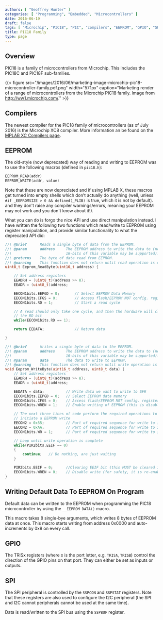 ```yaml
---
authors: [ "Geoffrey Hunter" ]
categories: [ "Programming", "Embedded", "Microcontrollers" ]
date: 2016-06-19
draft: false
tags: [ "Microchip", "PIC18", "PIC", "compilers", "EEPROM", "GPIO", "SPI", "microcontroller", "MPLAB", "PIC18F", "PIC18C" ]
title: PIC18 Family
type: page
---
```


## Overview

PIC18 is a family of microcontrollers from Microchip. This includes the PIC18C and PIC18F sub-families.

{{< figure src="/images/2016/06/marketing-image-microchip-pic18-microcontroller-family.pdf.png" width="571px" caption="Marketing render of a range of microcontrollers from the Microchip PIC18 family. Image from http://ww1.microchip.com/."  >}}

## Compilers

The newest compiler for the PIC18 family of microcontrollers (as of July 2016) is the Microchip XC8 compiler. More information an be found on the [MPLAB XC Compilers page](/programming/compilers/mplab-xc-compilers).

## EEPROM

The old-style (now deprecated) way of reading and writing to EEPROM was to use the following macros (defined in `pic18.h`):

```c
EEPROM_READ(addr)
EEPROM_WRITE(addr, value)
```

Note that these are now depreciated and if using MPLAB X, these macros get turned into empty shells which don't actually do anything (well, unless `#if _EEPROMSIZE > 0 && defined(_PLIB)` is true, which it is not by default). and they don't raise any compiler warnings/errors, meaning your EEPROM may not work and you don't know about it!).

What you can do is forgo the nice API and use direct manipulation instead. I have written the following two functions which read/write to EEPROM using register manipulation, and provide similar functionality to what the deprecated API did:

```c
//! @brief      Reads a single byte of data from the EEPROM.
//! @param      address     The EEPROM address to write the data to (note that not all
//!                         16-bits of this variable may be supported).
//! @returns    The byte of data read from EEPROM.
//! @warning    This function does not return until read operation is complete.
uint8_t Eeprom_ReadByte(uint16_t address) {

    // Set address registers
    EEADRH = (uint8_t)(address >> 8);
    EEADR = (uint8_t)address;

    EECON1bits.EEPGD = 0;       // Select EEPROM Data Memory
    EECON1bits.CFGS = 0;        // Access flash/EEPROM NOT config. registers
    EECON1bits.RD = 1;          // Start a read cycle

    // A read should only take one cycle, and then the hardware will clear
    // the RD bit
    while(EECON1bits.RD == 1);

    return EEDATA;              // Return data

}

//! @brief      Writes a single byte of data to the EEPROM.
//! @param      address     The EEPROM address to write the data to (note that not all
//!                         16-bits of this variable may be supported).
//! @param      data        The data to write to EEPROM.
//! @warning    This function does not return until write operation is complete.
void Eeprom_WriteByte(uint16_t address, uint8_t data) {
    // Set address registers
    EEADRH = (uint8_t)(address >> 8);
    EEADR = (uint8_t)address;

    EEDATA = data;          // Write data we want to write to SFR
    EECON1bits.EEPGD = 0;   // Select EEPROM data memory
    EECON1bits.CFGS = 0;    // Access flash/EEPROM NOT config. registers
    EECON1bits.WREN = 1;    // Enable writing of EEPROM (this is disabled again after the write completes)

    // The next three lines of code perform the required operations to
    // initiate a EEPROM write
    EECON2 = 0x55;          // Part of required sequence for write to internal EEPROM
    EECON2 = 0xAA;          // Part of required sequence for write to internal EEPROM
    EECON1bits.WR = 1;      // Part of required sequence for write to internal EEPROM

    // Loop until write operation is complete
    while(PIR2bits.EEIF == 0)
    {
        continue;   // Do nothing, are just waiting
    }

    PIR2bits.EEIF = 0;      //Clearing EEIF bit (this MUST be cleared in software after each write)
    EECON1bits.WREN = 0;    // Disable write (for safety, it is re-enabled next time a EEPROM write is performed)
}
```

## Writing Default Data To EEPROM On Program

Default data can be written to the EEPROM when programming the PIC18 microcontroller by using the `__EEPROM_DATA()` macro.

This macro takes 8 single-bye arguments, which writes 8 bytes of EEPROM data at once. This macro starts writing from address 0x0000 and auto-increments by 0x8 on every call.

## GPIO

The TRISx registers (where x  is the port letter, e.g. `TRISA`, `TRISB`) control the direction of the GPIO pins on that port. They can either be set as inputs or outputs.

## SPI

The SPI peripheral is controlled by the `SSPCON` and `SSPSTAT` registers. Note that these registers are also used to configure the I2C peripheral (the SPI and I2C cannot peripherals cannot be used at the same time).

Data is read/written to the SPI bus using the `SSPBUF` register.
